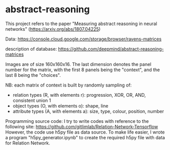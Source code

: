 # abstract-reasoning

This project refers to the paper "Measuring abstract reasoning in neural networks" (https://arxiv.org/abs/1807.04225)

Data: https://console.cloud.google.com/storage/browser/ravens-matrices

description of database: https://github.com/deepmind/abstract-reasoning-matrices

Images are of size 160x160x16. The last dimension denotes the panel number for the matrix, with the first 8 panels being the "context", and the last 8 being the "choices".

NB: each matrix of context is built by randomly sampling of:
<ul>
<li> relation types (R, with elements r): progression, XOR, OR, AND, consistent union 1
<li> object types (O, with elements o): shape, line
<li> attribute types (A, with elements a): size, type, colour, position, number
</ul>


Programming source code: I try to write codes with reference to the following site:
https://github.com/gitlimlab/Relation-Network-Tensorflow
However, the code use h5py file as data source. To make life easier, I wrote a program "h5py_generator.ipynb" to create the required h5py file with data for Relation Network.
